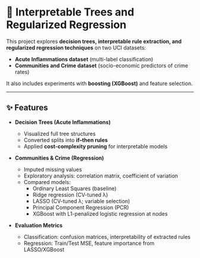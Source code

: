 # 🌳 Interpretable Trees and Regularized Regression

This project explores **decision trees, interpretable rule extraction, and regularized regression techniques** 
on two UCI datasets:  
- **Acute Inflammations dataset** (multi-label classification)  
- **Communities and Crime dataset** (socio-economic predictors of crime rates)  

It also includes experiments with **boosting (XGBoost)** and feature selection.  

---

## ✨ Features
- **Decision Trees (Acute Inflammations)**  
  - Visualized full tree structures  
  - Converted splits into **if–then rules**  
  - Applied **cost-complexity pruning** for interpretable models  

- **Communities & Crime (Regression)**  
  - Imputed missing values  
  - Exploratory analysis: correlation matrix, coefficient of variation  
  - Compared models:  
    - Ordinary Least Squares (baseline)  
    - Ridge regression (CV-tuned λ)  
    - LASSO (CV-tuned λ; variable selection)  
    - Principal Component Regression (PCR)  
    - XGBoost with L1-penalized logistic regression at nodes  

- **Evaluation Metrics**  
  - Classification: confusion matrices, interpretability of extracted rules  
  - Regression: Train/Test MSE, feature importance from LASSO/XGBoost  
